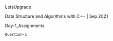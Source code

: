 LetsUpgrade

Data Structure and Algorithms with C++ | Sep 2021

Day-1_Assignments

`Question-1`
     


